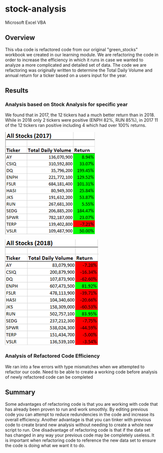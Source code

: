 # stock-analysis
Microsoft Excel VBA

## Overview

This vba code is refactored code from our original "green_stocks" workbook we created in our learning module. We are refactoring the code in order to increase the efficiency in which it runs in case we wanted to analyze a more complicated and detailed set of data. The code we are refactoring was originally written to determine the Total Daily Volume and annual return for a ticker based on a users input for the year.

## Results

### Analysis based on Stock Analysis for specific year

We found that in 2017, the 12 tickers had a much better return than in 2018. While in 2018 only 2 tickers were positive (ENPH 82%, RUN 85%), in 2017 11 of the 12 tickers ran positive including 4 which had over 100% returns.

![2017 Analysis](https://github.com/sbull32/Stock_Analysis/blob/main/Resources/2017%20Stock%20Analysis.png)

![2018 Analysis](https://github.com/sbull32/Stock_Analysis/blob/main/Resources/2018%20stock%20analysis.png)

### Analysis of Refactored Code Efficiency

We ran into a few errors with type mismatches when we attempted to refactor our code. Need to be able to create a working code before analysis of newly refactored code can be completed

## Summary

Some advantages of refactoring code is that you are working with code that has already been proven to run and work smoothly. By editing previous code you can attempt to reduce redundencies in the code and increase its overall efficiency. Another advantage is that you can tinker with previous code to create brand new analysis without needing to create a whole new script to run. One disadvantage of refactoring code is that if the data set has changed in any way your previous code may be completely useless. It is important when refactoring code to reference the new data set to ensure the code is doing what we want it to do.
